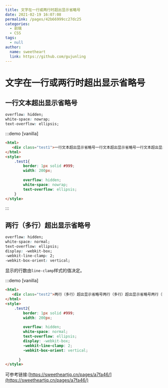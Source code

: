 ```yaml
---
title: 文字在一行或两行时超出显示省略号
date: 2021-02-19 16:07:08
permalink: /pages/42b66999cc27dc25
categories: 
  - 前端
  - CSS
tags: 
  - null
author: 
  name: sweetheart
  link: https://github.com/gujunling
---
```

# 文字在一行或两行时超出显示省略号

## 一行文本超出显示省略号

```css
overflow: hidden;
white-space: nowrap;
text-overflow: ellipsis;
```
<!-- more -->
:::demo [vanilla]

```html
<html>
   <div class="test1">一行文本超出显示省略号一行文本超出显示省略号一行文本超出显示省略号一行文本超出显示省略号一行文本超出显示省略号一行文本超出显示省略号一行文本超出显示省略号一行文本超出显示省略号一行文本超出显示省略号一行文本超出显示省略号一行文本超出显示省略号一行文本超出显示省略号一行文本超出显示省略号</div>
</html>
<style>
    .test1{
        border: 1px solid #999;
        width: 200px;
        
        overflow: hidden;
        white-space: nowrap;
        text-overflow: ellipsis;
    }
</style>
```

:::

## 两行（多行）超出显示省略号

```css
overflow: hidden;
white-space: normal;
text-overflow: ellipsis;
display: -webkit-box;
-webkit-line-clamp: 2;
-webkit-box-orient: vertical;
```

显示的行数由`line-clamp`样式的值决定。



:::demo [vanilla]

```html
<html>
   <div class="test2">两行（多行）超出显示省略号两行（多行）超出显示省略号两行（多行）超出显示省略号两行（多行）超出显示省略号两行（多行）超出显示省略号两行（多行）超出显示省略号两行（多行）超出显示省略号两行（多行）超出显示省略号</div>
</html>
<style>
    .test2{
        border: 1px solid #999;
        width: 200px;
  
        overflow: hidden;
        white-space: normal;
        text-overflow: ellipsis;
        display: -webkit-box;
        -webkit-line-clamp: 2;
        -webkit-box-orient: vertical;
        
      }
</style>
```

可参考链接:[https://sweetheartjq.cn/pages/a7fa46/](https://sweetheartjq.cn/pages/a7fa46/)


